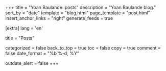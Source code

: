 +++
title = "Yoan Baulande::posts"
description = "Yoan Baulande blog."
sort_by = "date"
template = "blog.html"
page_template = "post.html"
insert_anchor_links = "right"
generate_feeds = true

[extra]
lang = 'en'

title = "Posts"

categorized = false
back_to_top = true
toc = false
copy = true
comment = false
date_format = "%b %-d, %Y"

outdate_alert = false
+++